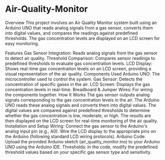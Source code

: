 # Air-Quality-Monitor
Overview
This project involves an Air Quality Monitor system built using an Arduino UNO that reads analog signals from a gas sensor, converts them into digital values, and compares the readings against predefined thresholds. The gas concentration levels are displayed on an LCD screen for easy monitoring.

Features
Gas Sensor Integration: Reads analog signals from the gas sensor to detect air quality.
Threshold Comparison: Compares sensor readings to predefined thresholds to evaluate gas concentration levels.
LCD Display: Shows real-time gas concentration levels on an LCD screen, providing a visual representation of the air quality.
Components Used
Arduino UNO: The microcontroller used to control the system.
Gas Sensor: Detects the concentration of specific gases in the air.
LCD Screen: Displays the gas concentration levels in real-time.
Breadboard & Jumper Wires: For wiring the components together.
How It Works
The gas sensor outputs analog signals corresponding to the gas concentration levels in the air.
The Arduino UNO reads these analog signals and converts them into digital values.
The digital values are compared against predefined thresholds to determine whether the gas concentration is low, moderate, or high.
The results are then displayed on the LCD screen for real-time monitoring of the air quality.
Installation and Setup
Wiring:
Connect the gas sensor to the Arduino's analog input pin (e.g., A0).
Wire the LCD display to the appropriate pins on the Arduino (following standard LCD wiring protocols).
Arduino Code:
Upload the provided Arduino sketch (air_quality_monitor.ino) to your Arduino UNO using the Arduino IDE.
Thresholds:
In the code, modify the predefined threshold values based on your specific gas sensor type and sensitivity.
